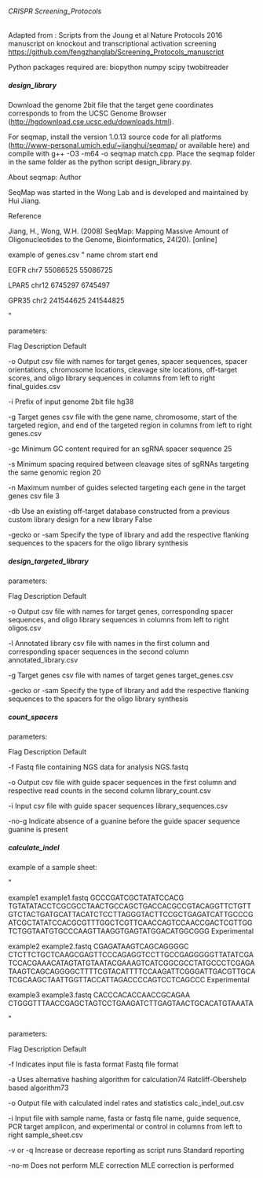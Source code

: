 ###### CRISPR Screening_Protocols

Adapted from :
Scripts from the Joung et al Nature Protocols 2016 manuscript on knockout and transcriptional activation screening
https://github.com/fengzhanglab/Screening_Protocols_manuscript

Python packages required are:
biopython
numpy
scipy
twobitreader

##### design_library
Download the genome 2bit file that the target gene coordinates corresponds to from the UCSC Genome Browser (http://hgdownload.cse.ucsc.edu/downloads.html). 

For seqmap, install the version 1.0.13 source code for all platforms (http://www-personal.umich.edu/~jianghui/seqmap/ or available here) and compile with g++ -O3 -m64 -o seqmap match.cpp. Place the seqmap folder in the same folder as the python script design_library.py.

About seqmap:
Author

SeqMap was started in the Wong Lab and is developed and maintained by Hui Jiang.

Reference

Jiang, H., Wong, W.H. (2008) SeqMap: Mapping Massive Amount of Oligonucleotides to the Genome, Bioinformatics, 24(20). [online]




example of genes.csv
"
name	chrom	start	end

EGFR	chr7	55086525	55086725

LPAR5	chr12	6745297	6745497

GPR35	chr2	241544625	241544825

"


parameters:

Flag	Description	Default

-o	Output csv file with names for target genes, spacer sequences, spacer orientations, chromosome locations, cleavage site locations, off-target scores, and oligo library sequences in columns from left to right	final_guides.csv

-i	Prefix of input genome 2bit file	hg38

-g	Target genes csv file with the gene name, chromosome, start of the targeted region, and end of the targeted region in columns from left to right	genes.csv

-gc	Minimum GC content required for an sgRNA spacer sequence	25

-s	Minimum spacing required between cleavage sites of sgRNAs targeting the same genomic region	20

-n	Maximum number of guides selected targeting each gene in the target genes csv file	3

-db	Use an existing off-target database constructed from a previous custom library design for a new library	False

-gecko or -sam	Specify the type of library and add the respective flanking sequences to the spacers for the oligo library synthesis


##### design_targeted_library

parameters:

Flag	Description	Default

-o	Output csv file with names for target genes, corresponding spacer sequences, and oligo library sequences in columns from left to right	oligos.csv

-l	Annotated library csv file with names in the first column and corresponding spacer sequences in the second column	annotated_library.csv

-g	Target genes csv file with names of target genes	target_genes.csv

-gecko or -sam	Specify the type of library and add the respective flanking sequences to the spacers for the oligo library synthesis


##### count_spacers

parameters:

Flag	Description	Default

-f	Fastq file containing NGS data for analysis	NGS.fastq

-o	Output csv file with guide spacer sequences in the first column and respective read counts in the second column	library_count.csv

-i	Input csv file with guide spacer sequences	library_sequences.csv

-no-g	Indicate absence of a guanine before the guide spacer sequence	guanine is present


##### calculate_indel

example of a sample sheet:

"

example1	example1.fastq	GCCCGATCGCTATATCCACG	TGTATATACCTCGCGCCTAACTGCCAGCTGACCACGCCGTACAGGTTCTGTTGTCTACTGATGCATTACATCTCCTTAGGGTACTTCCGCTGAGATCATTGCCCGATCGCTATATCCACGCGTTTGGCTCGTTCAACCAGTCCAACCGACTCGTTGGTCTGGTAATGTGCCCAAGTTAAGGTGAGTATGGACATGGCGGG	Experimental

example2	example2.fastq	CGAGATAAGTCAGCAGGGGC	CTCTTCTGCTCAAGCGAGTTCCCAGAGGTCCTTGCCGAGGGGGTTATATCGATCCACGAAACATAGTATGTAATACGAAAGTCATCGGCGCCTATGCCCTCGAGATAAGTCAGCAGGGGCTTTTCGTACATTTTCCAAGATTCGGGATTGACGTTGCATCGCAAGCTAATTGGTTACCATTAGACCCCAGTCCTCAGCCC	Experimental

example3	example3.fastq	CACCCACACCAACCGCAGAA	CTGGGTTTAACCGAGCTAGTCCTGAAGATCTTGAGTAACTGCACATGTAAATA

"

parameters:

Flag	Description	Default

-f	Indicates input file is fasta format	Fastq file format

-a	Uses alternative hashing algorithm for calculation74	Ratcliff-Obershelp based algorithm73

-o	Output file with calculated indel rates and statistics	calc_indel_out.csv

-i	Input file with sample name, fasta or fastq file name, guide sequence, PCR target amplicon, and experimental or control in columns from left to right	sample_sheet.csv

-v or -q	Increase or decrease reporting as script runs	Standard reporting

-no-m	Does not perform MLE correction	MLE correction is performed


